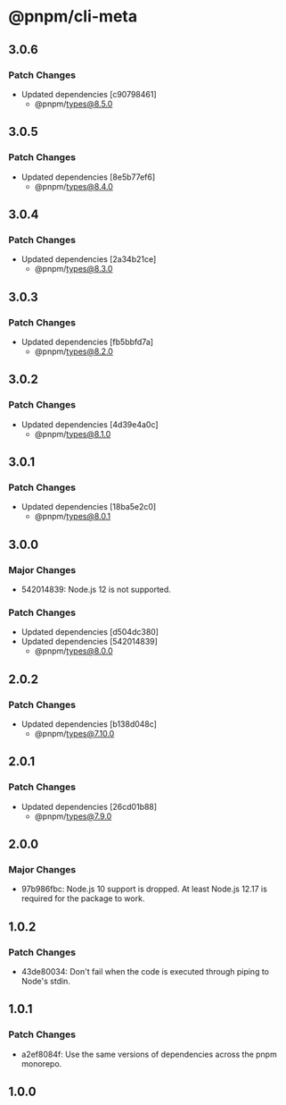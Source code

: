 # @pnpm/cli-meta

## 3.0.6

### Patch Changes

- Updated dependencies [c90798461]
  - @pnpm/types@8.5.0

## 3.0.5

### Patch Changes

- Updated dependencies [8e5b77ef6]
  - @pnpm/types@8.4.0

## 3.0.4

### Patch Changes

- Updated dependencies [2a34b21ce]
  - @pnpm/types@8.3.0

## 3.0.3

### Patch Changes

- Updated dependencies [fb5bbfd7a]
  - @pnpm/types@8.2.0

## 3.0.2

### Patch Changes

- Updated dependencies [4d39e4a0c]
  - @pnpm/types@8.1.0

## 3.0.1

### Patch Changes

- Updated dependencies [18ba5e2c0]
  - @pnpm/types@8.0.1

## 3.0.0

### Major Changes

- 542014839: Node.js 12 is not supported.

### Patch Changes

- Updated dependencies [d504dc380]
- Updated dependencies [542014839]
  - @pnpm/types@8.0.0

## 2.0.2

### Patch Changes

- Updated dependencies [b138d048c]
  - @pnpm/types@7.10.0

## 2.0.1

### Patch Changes

- Updated dependencies [26cd01b88]
  - @pnpm/types@7.9.0

## 2.0.0

### Major Changes

- 97b986fbc: Node.js 10 support is dropped. At least Node.js 12.17 is required for the package to work.

## 1.0.2

### Patch Changes

- 43de80034: Don't fail when the code is executed through piping to Node's stdin.

## 1.0.1

### Patch Changes

- a2ef8084f: Use the same versions of dependencies across the pnpm monorepo.

## 1.0.0
